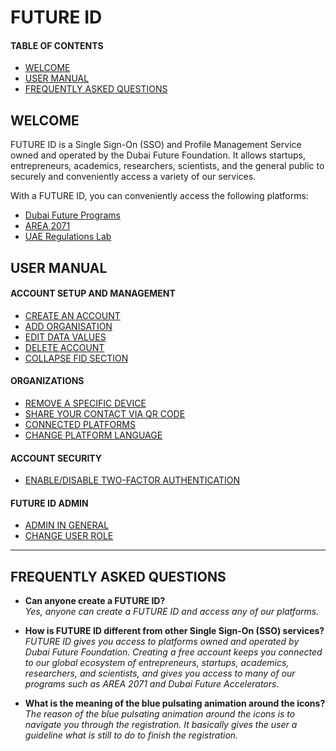 # FUTURE ID
#### TABLE OF CONTENTS

* [WELCOME](#welcome)
* [USER MANUAL](#user-manual)
* [FREQUENTLY ASKED QUESTIONS](#frequently-asked-questions)

## WELCOME <br>

FUTURE ID is a Single Sign-On (SSO) and Profile Management Service owned and operated by the Dubai Future Foundation. It allows startups, entrepreneurs, academics, researchers, scientists, and the general public to securely and conveniently access a variety of our services.

With a FUTURE ID, you can conveniently access the following platforms:

* [Dubai Future Programs](https://programs.dubaifuture.gov.ae)
* [AREA 2071](https://area2071.ae/app)
* [UAE Regulations Lab](https://apply.reglab.ae)


## USER MANUAL <br>

#### ACCOUNT SETUP AND MANAGEMENT

* [CREATE AN ACCOUNT](createanaccount.md)
* [ADD ORGANISATION](createanorganisation.md)
* [EDIT DATA VALUES](editdatavalues.md)
* [DELETE ACCOUNT](deleteaccount.md)
* [COLLAPSE FID SECTION](collapsefidsection.md)

#### ORGANIZATIONS

* [REMOVE A SPECIFIC DEVICE](removeaspecificdevice.md)
* [SHARE YOUR CONTACT  VIA QR CODE](shareyourcontactviaqrcode.md)
* [CONNECTED PLATFORMS](connectedplatforms.md)
* [CHANGE PLATFORM LANGUAGE](changeplatformlanguage.md)


#### ACCOUNT SECURITY

* [ENABLE/DISABLE TWO-FACTOR AUTHENTICATION](twofactorauthentication.md)


#### FUTURE ID ADMIN

* [ADMIN IN GENERAL](adminingeneral.md)
* [CHANGE USER ROLE](changeuserrole.md)


___

## FREQUENTLY ASKED QUESTIONS <br>

* **Can anyone create a FUTURE ID?**<br>
  *Yes, anyone can create a FUTURE ID and access any of our platforms.*

* **How is FUTURE ID different from other Single Sign-On (SSO) services?**<br>
  *FUTURE ID gives you access to platforms owned and operated by Dubai Future Foundation. Creating a free account keeps you connected to our global ecosystem of entrepreneurs, startups, academics, researchers, and scientists, and gives you access to many of our programs such as AREA 2071 and Dubai Future Accelerators.*

* **What is the meaning of the blue pulsating animation around the icons?**<br>
  *The reason of the blue pulsating animation around the icons is to navigate you through the registration. It basically gives the user a guideline what is still to do to finish the registration.*
